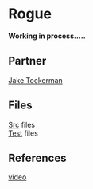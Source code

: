 # Rogue
**Working in process.....**

## Partner 
[Jake Tockerman](https://gitlab.com/jaketockerman)

## Files
[Src](src/java) files <br> 
[Test](test/java) files

## References
[video](https://www.youtube.com/watch?v=vxF1osPkplA)
